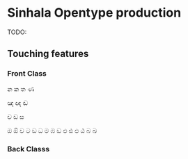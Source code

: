 # Sinhala Opentype production

TODO: 

## Touching features

### Front Class

න ක ත ණ

ඤ ඥ ඬ

ච ඩ ස

ඔ ඕ ව ට ඞ ධ ම ඹ ඞ ඵ ඪ ඵ ඨ බ ඛ

### Back Classs
